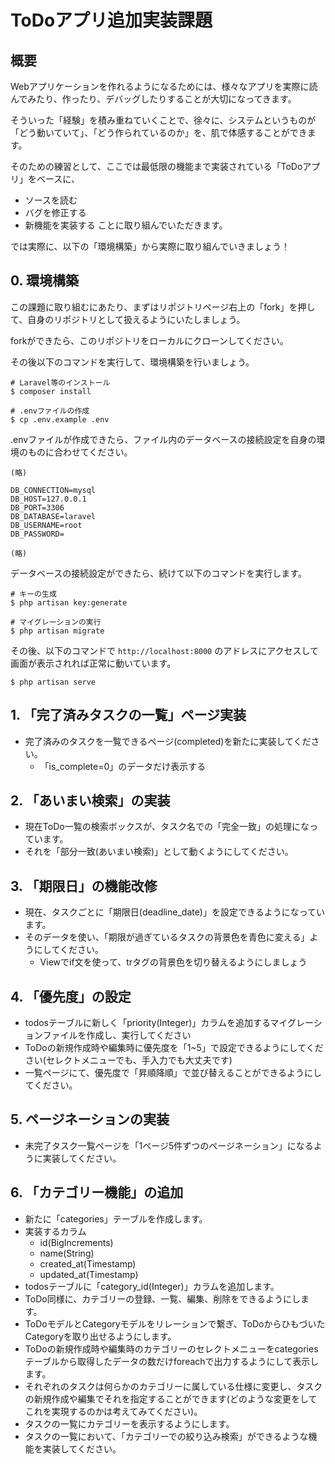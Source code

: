 # ToDoアプリ追加実装課題

## 概要

Webアプリケーションを作れるようになるためには、様々なアプリを実際に読んでみたり、作ったり、デバッグしたりすることが大切になってきます。

そういった「経験」を積み重ねていくことで、徐々に、システムというものが「どう動いていて」、「どう作られているのか」を、肌で体感することができます。

そのための練習として、ここでは最低限の機能まで実装されている「ToDoアプリ」をベースに、
- ソースを読む
- バグを修正する
- 新機能を実装する
ことに取り組んでいただきます。

では実際に、以下の「環境構築」から実際に取り組んでいきましょう！


## 0. 環境構築

この課題に取り組むにあたり、まずはリポジトリページ右上の「fork」を押して、自身のリポジトリとして扱えるようにいたしましょう。

forkができたら、このリポジトリをローカルにクローンしてください。

その後以下のコマンドを実行して、環境構築を行いましょう。

```
# Laravel等のインストール
$ composer install

# .envファイルの作成
$ cp .env.example .env
```

.envファイルが作成できたら、ファイル内のデータベースの接続設定を自身の環境のものに合わせてください。

```
(略)

DB_CONNECTION=mysql
DB_HOST=127.0.0.1
DB_PORT=3306
DB_DATABASE=laravel
DB_USERNAME=root
DB_PASSWORD=

(略)
```

データベースの接続設定ができたら、続けて以下のコマンドを実行します。

```
# キーの生成
$ php artisan key:generate

# マイグレーションの実行
$ php artisan migrate
```

その後、以下のコマンドで `http://localhost:8000` のアドレスにアクセスして画面が表示されれば正常に動いています。

```
$ php artisan serve
```

## 1. 「完了済みタスクの一覧」ページ実装
- 完了済みのタスクを一覧できるページ(completed)を新たに実装してください。
  - 「is_complete=0」のデータだけ表示する


## 2. 「あいまい検索」の実装
- 現在ToDo一覧の検索ボックスが、タスク名での「完全一致」の処理になっています。
- それを「部分一致(あいまい検索)」として動くようにしてください。


## 3. 「期限日」の機能改修
- 現在、タスクごとに「期限日(deadline_date)」を設定できるようになっています。
- そのデータを使い、「期限が過ぎているタスクの背景色を青色に変える」ようにしてください。
  - Viewでif文を使って、trタグの背景色を切り替えるようにしましょう


## 4. 「優先度」の設定
- todosテーブルに新しく「priority(Integer)」カラムを追加するマイグレーションファイルを作成し、実行してください
- ToDoの新規作成時や編集時に優先度を「1~5」で設定できるようにしてください(セレクトメニューでも、手入力でも大丈夫です)
- 一覧ページにて、優先度で「昇順降順」で並び替えることができるようにしてください。


## 5. ページネーションの実装
- 未完了タスク一覧ページを「1ページ5件ずつのページネーション」になるように実装してください。


## 6. 「カテゴリー機能」の追加
- 新たに「categories」テーブルを作成します。
- 実装するカラム
  - id(BigIncrements)
  - name(String)
  - created_at(Timestamp)
  - updated_at(Timestamp)
- todosテーブルに「category_id(Integer)」カラムを追加します。
- ToDo同様に、カテゴリーの登録、一覧、編集、削除をできるようにします。
- ToDoモデルとCategoryモデルをリレーションで繋ぎ、ToDoからひもづいたCategoryを取り出せるようにします。
- ToDoの新規作成時や編集時のカテゴリーのセレクトメニューをcategoriesテーブルから取得したデータの数だけforeachで出力するようにして表示します。
- それぞれのタスクは何らかのカテゴリーに属している仕様に変更し、タスクの新規作成や編集でそれを指定することができます(どのような変更をしてこれを実現するのかは考えてみてください)。
- タスクの一覧にカテゴリーを表示するようにします。
- タスクの一覧において、「カテゴリーでの絞り込み検索」ができるような機能を実装してください。



